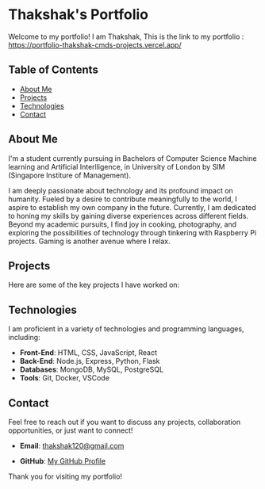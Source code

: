 # Thakshak's Portfolio

Welcome to my portfolio! I am Thakshak, This is the link to my portfolio : https://portfolio-thakshak-cmds-projects.vercel.app/

## Table of Contents

- [About Me](#about-me)
- [Projects](#projects)
- [Technologies](#technologies)
- [Contact](#contact)

## About Me

I'm a student currently pursuing in Bachelors of Computer Science Machine learning and Artificial Interlligence, in University of London by SIM (Singapore Institure of Management).

I am deeply passionate about technology and its profound impact on humanity. Fueled by a desire to contribute meaningfully to the world, I aspire to establish my own company in the future. Currently, I am dedicated to honing my skills by gaining diverse experiences across different fields. Beyond my academic pursuits, I find joy in cooking, photography, and exploring the possibilities of technology through tinkering with Raspberry Pi projects. Gaming is another avenue where I relax.

## Projects

Here are some of the key projects I have worked on:



## Technologies

I am proficient in a variety of technologies and programming languages, including:

- **Front-End**: HTML, CSS, JavaScript, React
- **Back-End**: Node.js, Express, Python, Flask
- **Databases**: MongoDB, MySQL, PostgreSQL
- **Tools**: Git, Docker, VSCode

## Contact

Feel free to reach out if you want to discuss any projects, collaboration opportunities, or just want to connect!

- **Email**: [thakshak120@gmail.com](mailto:thakshak120@gmail.com)

- **GitHub**: [My GitHub Profile](https://github.com/Thakshak-cmd)

Thank you for visiting my portfolio!

